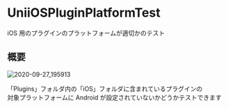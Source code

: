 # UniiOSPluginPlatformTest

iOS 用のプラグインのプラットフォームが適切かのテスト

## 概要

![2020-09-27_195913](https://user-images.githubusercontent.com/6134875/94363237-ded19300-00fb-11eb-99d6-6d1db52b373c.png)

「Plugins」フォルダ内の「iOS」フォルダに含まれているプラグインの  
対象プラットフォームに Android が設定されていないかどうかテストできます  
